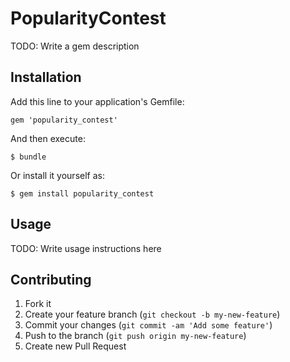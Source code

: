 # PopularityContest

TODO: Write a gem description

## Installation

Add this line to your application's Gemfile:

    gem 'popularity_contest'

And then execute:

    $ bundle

Or install it yourself as:

    $ gem install popularity_contest

## Usage

TODO: Write usage instructions here

## Contributing

1. Fork it
2. Create your feature branch (`git checkout -b my-new-feature`)
3. Commit your changes (`git commit -am 'Add some feature'`)
4. Push to the branch (`git push origin my-new-feature`)
5. Create new Pull Request
